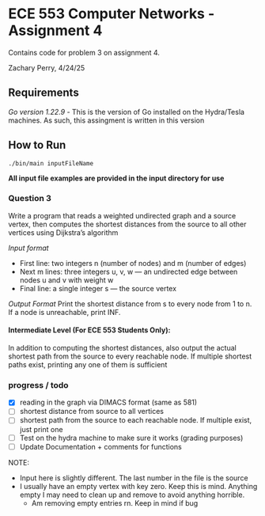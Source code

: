 # ECE 553 Computer Networks - Assignment 4 
Contains code for problem 3 on assignment 4.

Zachary Perry, 4/24/25

## Requirements
*Go version 1.22.9* - This is the version of Go installed on the Hydra/Tesla machines. As such, this assingment is written in this version

## How to Run
```
./bin/main inputFileName
```
**All input file examples are provided in the input directory for use**


### Question 3
Write a program that reads a weighted undirected graph and a source vertex, then computes the shortest distances from the source to all other vertices using Dijkstra’s algorithm

*Input format*
- First line: two integers n (number of nodes) and m (number of edges)
- Next m lines: three integers u, v, w — an undirected edge between nodes u and v with weight w
- Final line: a single integer s — the source vertex

*Output Format*
Print the shortest distance from s to every node from 1 to n. If a node is unreachable, print INF.

#### Intermediate Level (For ECE 553 Students Only):
In addition to computing the shortest distances, also output the actual shortest path from the source to every reachable node. If multiple shortest paths exist, printing any one of them is sufficient


### progress / todo
- [x] reading in the graph via DIMACS format (same as 581) 
- [ ] shortest distance from source to all vertices
- [ ] shortest path from the source to each reachable node. If multiple exist, just print one
- [ ] Test on the hydra machine to make sure it works (grading purposes)
- [ ] Update Documentation + comments for functions

NOTE: 
- Input here is slightly different. The last number in the file is the source
- I usually have an empty vertex with key zero. Keep this is mind. Anything empty I may need to clean up and remove to avoid anything horrible. 
    - Am removing empty entries rn. Keep in mind if bug
